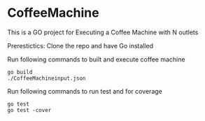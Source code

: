 # CoffeeMachine
This is a GO project for Executing a Coffee Machine with N outlets 

Prerestictics: Clone the repo and have Go installed

Run following commands to built and execute coffee machine
```Shell
go build
./CoffeeMachineinput.json
```

Run following commands to run test and for coverage
```Shell
go test
go test -cover
```